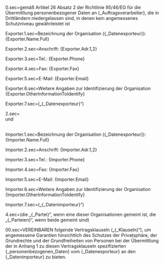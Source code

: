 0.sec=gemäß Artikel 26 Absatz 2 der Richtlinie 95/46/EG für die Übermittlung personenbezogener Daten an {_Auftragsverarbeiter}, die in Drittländern niedergelassen sind, in denen kein angemessenes Schutzniveau gewährleistet ist

Exporter.1.sec=Bezeichnung der Organisation ({_Datenexporteur}): {Exporter.Name.Full}

Exporter.2.sec=Anschrift: {Exporter.Adr.1,2}

Exporter.3.sec=Tel.:  {Exporter.Phone}

Exporter.4.sec=Fax: {Exporter.Fax}

Exporter.5.sec=E-Mail: {Exporter.Email}

Exporter.6.sec=Weitere Angaben zur Identifizierung der Organisation {Exporter.OtherInformationToIdentify}

Exporter.7.sec=(„{_Datenexporteur}“)

2.sec=<br>und<br><br>

Importer.1.sec=Bezeichnung der Organisation ({_Datenexporteur}): {Importer.Name.Full}

Importer.2.sec=Anschrift: {Importer.Adr.1,2}

Importer.3.sec=Tel.:  {Importer.Phone}

Importer.4.sec=Fax: {Importer.Fax}

Importer.5.sec=E-Mail: {Importer.Email}

Importer.6.sec=Weitere Angaben zur Identifizierung der Organisation {Importer.OtherInformationToIdentify}

Importer.7.sec=(„{_Datenimporteur}“)

4.sec=(die „{_Partei}“, wenn eine dieser Organisationen gemeint ist, die „{_Parteien}“, wenn beide gemeint sind)

00.sec=VEREINBAREN folgende Vertragsklauseln („{_Klauseln}“), um angemessene Garantien hinsichtlich des Schutzes der Privatsphäre, der Grundrechte und der Grundfreiheiten von Personen bei der Übermittlung der in Anhang 1 zu diesen Vertragsklauseln spezifizierten {_personenbezogenen_Daten} vom {_Datenexporteur} an den {_Datenimporteur} zu bieten.
